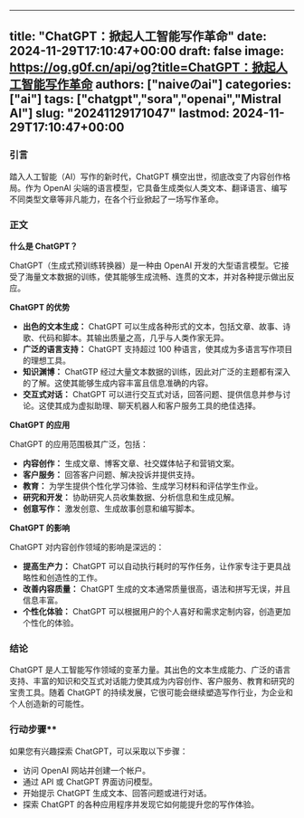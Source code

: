 
---
title: "ChatGPT：掀起人工智能写作革命"
date: 2024-11-29T17:10:47+00:00
draft: false
image: https://og.g0f.cn/api/og?title=ChatGPT：掀起人工智能写作革命
authors: ["naiveのai"]
categories: ["ai"]
tags: ["chatgpt","sora","openai","Mistral AI"]
slug: "20241129171047"
lastmod: 2024-11-29T17:10:47+00:00
---
### 引言

踏入人工智能（AI）写作的新时代，ChatGPT 横空出世，彻底改变了内容创作格局。作为 OpenAI 尖端的语言模型，它具备生成类似人类文本、翻译语言、编写不同类型文章等非凡能力，在各个行业掀起了一场写作革命。

### 正文

**什么是 ChatGPT？**

ChatGPT（生成式预训练转换器）是一种由 OpenAI 开发的大型语言模型。它接受了海量文本数据的训练，使其能够生成流畅、连贯的文本，并对各种提示做出反应。

**ChatGPT 的优势**

* **出色的文本生成：** ChatGPT 可以生成各种形式的文本，包括文章、故事、诗歌、代码和脚本。其输出质量之高，几乎与人类作家无异。
* **广泛的语言支持：** ChatGPT 支持超过 100 种语言，使其成为多语言写作项目的理想工具。
* **知识渊博：** ChatGTP 经过大量文本数据的训练，因此对广泛的主题都有深入的了解。这使其能够生成内容丰富且信息准确的内容。
* **交互式对话：** ChatGPT 可以进行交互式对话，回答问题、提供信息并参与讨论。这使其成为虚拟助理、聊天机器人和客户服务工具的绝佳选择。

**ChatGPT 的应用**

ChatGPT 的应用范围极其广泛，包括：

* **内容创作：** 生成文章、博客文章、社交媒体帖子和营销文案。
* **客户服务：** 回答客户问题、解决投诉并提供支持。
* **教育：** 为学生提供个性化学习体验、生成学习材料和评估学生作业。
* **研究和开发：** 协助研究人员收集数据、分析信息和生成见解。
* **创意写作：** 激发创意、生成故事创意和编写脚本。

**ChatGPT 的影响**

ChatGPT 对内容创作领域的影响是深远的：

* **提高生产力：** ChatGPT 可以自动执行耗时的写作任务，让作家专注于更具战略性和创造性的工作。
* **改善内容质量：** ChatGPT 生成的文本通常质量很高，语法和拼写无误，并且信息丰富。
* **个性化体验：** ChatGPT 可以根据用户的个人喜好和需求定制内容，创造更加个性化的体验。

### 结论

ChatGPT 是人工智能写作领域的变革力量。其出色的文本生成能力、广泛的语言支持、丰富的知识和交互式对话能力使其成为内容创作、客户服务、教育和研究的宝贵工具。随着 ChatGPT 的持续发展，它很可能会继续塑造写作行业，为企业和个人创造新的可能性。

### 行动步骤**

如果您有兴趣探索 ChatGPT，可以采取以下步骤：

* 访问 OpenAI 网站并创建一个帐户。
* 通过 API 或 ChatGPT 界面访问模型。
* 开始提示 ChatGPT 生成文本、回答问题或进行对话。
* 探索 ChatGPT 的各种应用程序并发现它如何能提升您的写作体验。